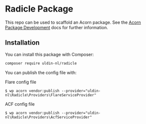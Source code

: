 # Radicle Package

This repo can be used to scaffold an Acorn package. See the [Acorn Package Development](https://roots.io/acorn/docs/package-development/) docs for further information.

## Installation

You can install this package with Composer:

```bash
composer require uldin-nl/radicle
```

You can publish the config file with:

Flare config file

```shell
$ wp acorn vendor:publish --provider="uldin-nl\Radicle\Providers\FlareServiceProvider"
```

ACF config file

```shell
$ wp acorn vendor:publish --provider="uldin-nl\Radicle\Providers\AcfServiceProvider"
```

